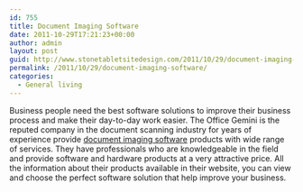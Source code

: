 ```yaml
---
id: 755
title: Document Imaging Software
date: 2011-10-29T17:21:23+00:00
author: admin
layout: post
guid: http://www.stonetabletsitedesign.com/2011/10/29/document-imaging-software/
permalink: /2011/10/29/document-imaging-software/
categories:
  - General living
---
```

Business people need the best software solutions to improve their business process and make their day-to-day work easier. The Office Gemini is the reputed company in the document scanning industry for years of experience provide [document imaging software](http://www.officegemini.com/) products with wide range of services. They have professionals who are knowledgeable in the field and provide software and hardware products at a very attractive price. All the information about their products available in their website, you can view and choose the perfect software solution that help improve your business.